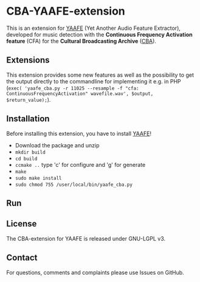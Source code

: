 CBA-YAAFE-extension
===================

This is an extension for [YAAFE](http://yaafe.sourceforge.net) (Yet Another Audio Feature Extractor), developed for music detection with the **Continuous Frequency Activation feature** (CFA) for the **Cultural Broadcasting Archive** ([CBA](http://cba.fro.at)).

## Extensions

This extension provides some new features as well as the possibility to get the output directly to the commandline for implementing it e.g. in PHP (<code>exec( 'yaafe_cba.py -r 11025 --resample -f "cfa: ContinuousFrequencyActivation" wavefile.wav', $output, $return_value);</code>).

## Installation

Before installing this extension, you have to install [YAAFE](http://yaafe.sourceforge.net)!

* Download the package and unzip
* <code>mkdir build</code>
* <code>cd build</code>
* <code>ccmake ..</code> type 'c' for configure and 'g' for generate
* <code>make</code>
* <code>sudo make install</code>
* <code>sudo chmod 755 /user/local/bin/yaafe_cba.py</code>

## Run

## License

The CBA-extension for YAAFE is released under GNU-LGPL v3.

## Contact

For questions, comments and complaints please use Issues on GitHub.